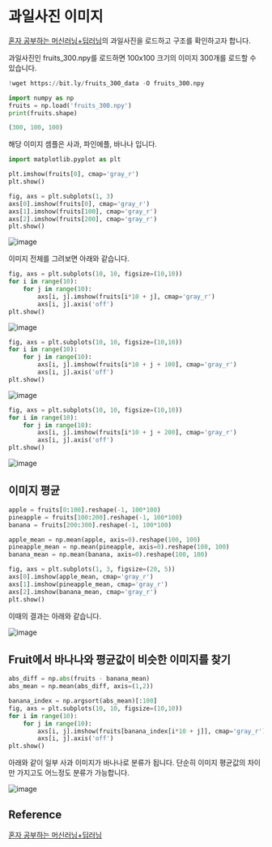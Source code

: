 # 과일사진 이미지 

[혼자 공부하는 머신러닝+딥러닝](https://github.com/rickiepark/hg-mldl)의 과일사진을 로드하고 구조를 확인하고자 합니다. 

과일사진인 fruits_300.npy를 로드하면 100x100 크기의 이미지 300개를 로드할 수 있습니다. 

```python
!wget https://bit.ly/fruits_300_data -O fruits_300.npy

import numpy as np
fruits = np.load('fruits_300.npy')
print(fruits.shape)

(300, 100, 100)
```

해당 이미지 셈플은 사과, 파인에플, 바나나 입니다. 

```python
import matplotlib.pyplot as plt

plt.imshow(fruits[0], cmap='gray_r')
plt.show()

fig, axs = plt.subplots(1, 3)
axs[0].imshow(fruits[0], cmap='gray_r')
axs[1].imshow(fruits[100], cmap='gray_r')
axs[2].imshow(fruits[200], cmap='gray_r')
plt.show()
```

![image](https://user-images.githubusercontent.com/52392004/187010777-a14d0388-9b27-49ef-a6e2-3ccdbdcd79bc.png)

이미지 전체를 그려보면 아래와 같습니다. 

```python
fig, axs = plt.subplots(10, 10, figsize=(10,10))
for i in range(10):
    for j in range(10):
        axs[i, j].imshow(fruits[i*10 + j], cmap='gray_r')
        axs[i, j].axis('off')
plt.show()
```

![image](https://user-images.githubusercontent.com/52392004/187010803-545c5f99-d171-4130-9991-71c9f90d5a84.png)

```python
fig, axs = plt.subplots(10, 10, figsize=(10,10))
for i in range(10):
    for j in range(10):
        axs[i, j].imshow(fruits[i*10 + j + 100], cmap='gray_r')
        axs[i, j].axis('off')
plt.show()
```

![image](https://user-images.githubusercontent.com/52392004/187010825-d82577fc-f683-4929-84e6-0b798d320cc6.png)

```python
fig, axs = plt.subplots(10, 10, figsize=(10,10))
for i in range(10):
    for j in range(10):
        axs[i, j].imshow(fruits[i*10 + j + 200], cmap='gray_r')
        axs[i, j].axis('off')
plt.show()
```

![image](https://user-images.githubusercontent.com/52392004/187010844-d4d1b030-6933-422d-81d7-693d827d5821.png)

## 이미지 평균

```python
apple = fruits[0:100].reshape(-1, 100*100)
pineapple = fruits[100:200].reshape(-1, 100*100)
banana = fruits[200:300].reshape(-1, 100*100)

apple_mean = np.mean(apple, axis=0).reshape(100, 100)
pineapple_mean = np.mean(pineapple, axis=0).reshape(100, 100)
banana_mean = np.mean(banana, axis=0).reshape(100, 100)

fig, axs = plt.subplots(1, 3, figsize=(20, 5))
axs[0].imshow(apple_mean, cmap='gray_r')
axs[1].imshow(pineapple_mean, cmap='gray_r')
axs[2].imshow(banana_mean, cmap='gray_r')
plt.show()
```

이때의 결과는 아래와 같습니다. 

![image](https://user-images.githubusercontent.com/52392004/187010891-f5e441e1-bf73-4dea-8852-010a9acf659e.png)


## Fruit에서 바나나와 평균값이 비슷한 이미지를 찾기 

```python
abs_diff = np.abs(fruits - banana_mean)
abs_mean = np.mean(abs_diff, axis=(1,2))

banana_index = np.argsort(abs_mean)[:100]
fig, axs = plt.subplots(10, 10, figsize=(10,10))
for i in range(10):
    for j in range(10):
        axs[i, j].imshow(fruits[banana_index[i*10 + j]], cmap='gray_r')
        axs[i, j].axis('off')
plt.show()
```

아래와 같이 일부 사과 이미지가 바나나로 분류가 됩니다. 단순히 이미지 평균값의 차이만 가지고도 어느정도 분류가 가능합니다.

![image](https://user-images.githubusercontent.com/52392004/187010940-c59b491e-66cc-4eb0-a674-18979e5950b9.png)




## Reference

[혼자 공부하는 머신러닝+딥러닝](https://github.com/rickiepark/hg-mldl)
